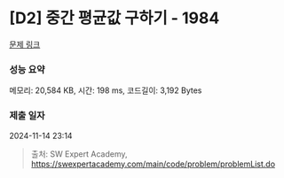 # [D2] 중간 평균값 구하기 - 1984 

[문제 링크](https://swexpertacademy.com/main/code/problem/problemDetail.do?contestProbId=AV5Pw_-KAdcDFAUq) 

### 성능 요약

메모리: 20,584 KB, 시간: 198 ms, 코드길이: 3,192 Bytes

### 제출 일자

2024-11-14 23:14



> 출처: SW Expert Academy, https://swexpertacademy.com/main/code/problem/problemList.do